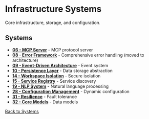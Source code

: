 # Infrastructure Systems

Core infrastructure, storage, and configuration.

## Systems

- **[06 - MCP Server](../architecture/06-mcp-server.md)** - MCP protocol server
- **[08 - Error Framework](../architecture/)** - Comprehensive error handling (moved to architecture)
- **[09 - Event-Driven Architecture](../architecture/09-event-driven-architecture.md)** - Event system
- **[10 - Persistence Layer](10-persistence-layer.md)** - Data storage abstraction
- **[14 - Workspace Isolation](14-workspace-isolation.md)** - Secure isolation
- **[15 - Service Registry](../architecture/15-service-registry.md)** - Service discovery
- **[19 - NLP System](19-nlp-system.md)** - Natural language processing
- **[28 - Configuration Management](28-configuration-management.md)** - Dynamic configuration
- **[31 - Resilience](31-resilience.md)** - Fault tolerance
- **[32 - Core Models](32-core-models.md)** - Data models

[Back to Systems](../README.md)
